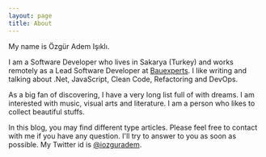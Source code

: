 ```yaml
---
layout: page
title: About
---
```


My name is Özgür Adem Işıklı.

I am a Software Developer who lives in Sakarya (Turkey) and works remotely as a Lead Software Developer at <a href="https://www.bauexperts.de/" target="_blank">Bauexperts</a>. I like writing and talking about .Net, JavaScript, Clean Code, Refactoring and DevOps. 

As a big fan of discovering, I have a very long list full of with dreams. I am interested with music, visual arts and literature. I am a person who likes to collect beautiful stuffs.

In this blog, you may find different type articles. Please feel free to contact with me if you have any question. I'll try to answer to you as soon as possible. My Twitter id is <a href="http://twitter.com/iozguradem" target="_blank">@iozguradem</a>.

<div>
    <a class="github" target="_blank" href="http://github.com/ozziest"></a>
    <a class="twitter" target="_blank" href="http://twitter.com/iozguradem"></a>
    <a class="linkedin" target="_blank" href="http://tr.linkedin.com/in/ozguradem/"></a>
</div>

<br /><br />